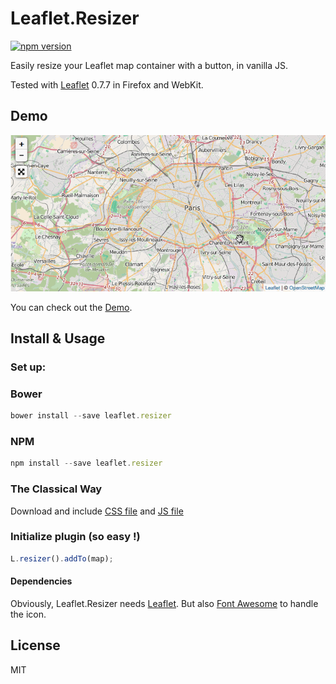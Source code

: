 # Leaflet.Resizer

[![npm version](https://badge.fury.io/js/leaflet.resizer.svg)](https://badge.fury.io/js/leaflet.resizer) 

Easily resize your Leaflet map container with a button, in vanilla JS.

Tested with [Leaflet](http://leafletjs.com/) 0.7.7 in Firefox and WebKit.

## Demo

![Gif Demo](https://raw.githubusercontent.com/Prechan/Leaflet.Resizer/gh-pages/demo/leaflet.resizer.gif)

You can check out the [Demo](https://prechan.github.io/Leaflet.Resizer/demo).


## Install & Usage

### Set up:

### Bower
```javascript
bower install --save leaflet.resizer
```

### NPM
```javascript
npm install --save leaflet.resizer
```

### The Classical Way 

Download and include 
[CSS file](https://raw.githubusercontent.com/Prechan/Leaflet.Resizer/gh-pages/dist/leaflet.resizer.min.css)
and [JS file](https://raw.githubusercontent.com/Prechan/Leaflet.Resizer/gh-pages/dist/leaflet.resizer.min.js)

### Initialize plugin (so easy !)

```javascript
L.resizer().addTo(map);
```

#### Dependencies

Obviously, Leaflet.Resizer needs [Leaflet](http://leafletjs.com/).
But also [Font Awesome](https://fortawesome.github.io/Font-Awesome/) to handle the icon.

## License

MIT